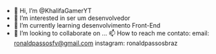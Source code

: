 - 👋 Hi, I’m @KhalifaGamerYT
- 👀 I’m interested in  ser um desenvolvedor
- 🌱 I’m currently learning  desenvolvimento Front-End
- 💞️ I’m looking to collaborate on ...
 📫 How to reach me  contato:
 email: ronaldpassosfv@gmail.com
 instagram: ronaldpassosbraz

<!---
KhalifaGamerYT/KhalifaGamerYT is a ✨ special ✨ repository because its `README.md` (this file) appears on your GitHub profile.
You can click the Preview link to take a look at your changes.
--->
